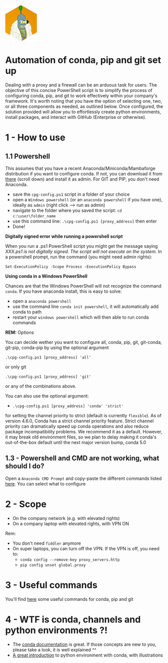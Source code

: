 ![Avatar](bender_hex_mini.png)

# Automation of conda, pip and git set up

Dealing with a proxy and a firewall can be an arduous task for users. The objective of this concise PowerShell script is to simplify the process of configuring conda, pip, and git to work effectively within your company's framework. It's worth noting that you have the option of selecting one, two, or all three components as needed, as outlined below. Once configured, the solution provided will allow you to effortlessly create python environments, install packages, and interact with GitHub (Enterprise or otherwise).


# 1 - How to use

## 1.1 Powershell
This assumes that you have a recent Anaconda/Miniconda/Mambaforge distribution if you want to configure conda. If not, you can download it from [there](https://www.anaconda.com/products/individual) (scroll down) and install it as admin. For GIT and PIP, you don't need Anaconda.

 - save the `cpg-config.ps1` script in a folder of your choice
 - open a `Windows powershell` (or an `anaconda powershell` if you have one), ideally as `admin` (right click --> run as admin)
 - navigate to the folder where you saved the script: `cd c:\user\folder_name`
 - use this command line: `.\cpg-config.ps1 [proxy_address]` then enter
 - Done!

**Digitally signed error while running a powershell script**

When you run a .ps1 PowerShell script you might get the message saying *XXX.ps1 is not digitally signed. The script will not execute on the system.* In a powershell prompt, run the command (you might need admin rights):

```shell
Set-ExecutionPolicy -Scope Process -ExecutionPolicy Bypass
```

**Using conda in a Windows PowerShell**

Chances are that the Windows PowerShell will not recognize the command `conda`. If you have anaconda install, this is easy to solve:

 - open a `anaconda powershell`
 - use the command line `conda init powershell`, it will automatically add conda to path
 - restart your `windows powershell` which will then able to run conda commands



**REM:** Options

You can decide wether you want to configure all, conda, pip, git, git-conda, git-pip, conda-pip by using the optional argument

```shell
.\cpg-config.ps1 [proxy_address] 'all'
```

or only git

```shell
.\cpg-config.ps1 [proxy_address] 'git'
```

or any of the combinations above.

You can also use the optional argument:

 - `.\cpg-config.ps1 [proxy_address] 'conda' 'strict'`

 for setting the channel priority to strict (default is currently `flexible`). As of version 4.6.0, Conda has a strict channel priority feature. Strict channel priority can dramatically speed up conda operations and also reduce package incompatibility problems. We recommend it as a default. However, it may break old environment files, so we plan to delay making it conda's out-of-the-box default until the next major version bump, conda 5.0


## 1.3 - Powershell and CMD are not working, what should I do?

Open a `Anaconda CMD Prompt` and copy-paste the different commands listed [here](setup_conda_pip.md). You can select what to configure

# 2 - Scope

 - On the company network (e.g. with elevated rights)
 - On a company laptop with elevated rights, with VPN ON

 Rem:
  - You don't need `fiddler` anymore
  - On super laptops, you can turn off the VPN. If the VPN is off, you need to: 
       *  `conda config --remove-key proxy_servers.http` 
       *  `pip config unset global.proxy`

# 3 - Useful commands

You'll find [here](setup_conda_pip.md) some useful commands for conda, pip and git

# 4 - WTF is conda, channels and python environments ?!

 - The [conda documentation](https://conda.io/projects/conda/en/latest/user-guide/concepts/index.html) is great. If those concepts are new to you, please take a look, it is well explained ^^
 - [A great introduction](https://www.freecodecamp.org/news/why-you-need-python-environments-and-how-to-manage-them-with-conda-85f155f4353c/) to python environment with conda, with illustrations